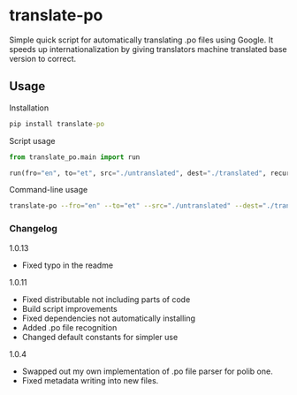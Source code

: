 # translate-po

Simple quick script for automatically translating .po files using Google. It speeds up internationalization by giving translators machine translated base version to correct.

## Usage

Installation
```cmd
pip install translate-po
```

Script usage
```python
from translate_po.main import run

run(fro="en", to="et", src="./untranslated", dest="./translated", recursive=True)
```

Command-line usage
```bash
translate-po --fro="en" --to="et" --src="./untranslated" --dest="./translated" --recursive
```

### Changelog
1.0.13
- Fixed typo in the readme

1.0.11
- Fixed distributable not including parts of code
- Build script improvements
- Fixed dependencies not automatically installing
- Added .po file recognition
- Changed default constants for simpler use

1.0.4 
- Swapped out my own implementation of .po file parser for polib one. 
- Fixed metadata writing into new files.